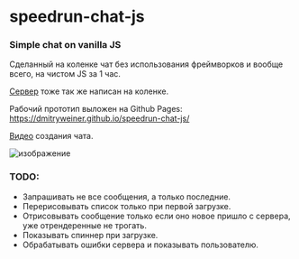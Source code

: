 # speedrun-chat-js
### Simple chat on vanilla JS
Сделанный на коленке чат без использования фреймворков и вообще всего, на чистом
JS за 1 час. 

[Сервер](https://github.com/dmitryweiner/speedrun-chat-server-js/) тоже так же написан на коленке.

Рабочий прототип выложен на Github Pages: https://dmitryweiner.github.io/speedrun-chat-js/ 

[Видео](https://www.youtube.com/watch?v=oQIPUa6ySRE) создания чата.

![изображение](https://user-images.githubusercontent.com/6175334/172544958-d310065a-5c54-42a4-9c69-7d4fc5e1b4f2.png)

### TODO:
* Запрашивать не все сообщения, а только последние.
* Перерисовывать список только при первой загрузке.
* Отрисовывать сообщение только если оно новое пришло с сервера, уже отрендеренные не трогать.
* Показывать спиннер при загрузке.
* Обрабатывать ошибки сервера и показывать пользователю.